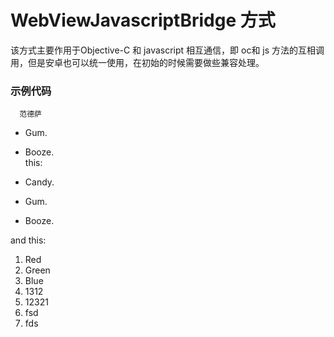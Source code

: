# WebViewJavascriptBridge 方式

该方式主要作用于Objective-C 和 javascript 相互通信，即 oc和 js 方法的互相调用，但是安卓也可以统一使用，在初始的时候需要做些兼容处理。

### 示例代码

`  范德萨`

* Gum.
* Booze.  
  this:

* Candy.

* Gum.

* Booze.

and this:  
1. Red  
2. Green  
3. Blue  
4. 1312  
5. 12321  
6. fsd  
7. fds

